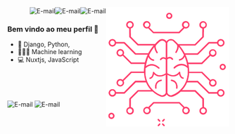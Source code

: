 <img alt="Portfolio" align="right" src="https://raw.githubusercontent.com/Samanosukeh/Samanosukeh/main/img/brain1.png" width="280"/>

<a href="mailto:flauberth_94@hotmail.com">
<img align="right" alt="E-mail" src="https://img.shields.io/badge/-How%20to%20reach%20me-red"/>
</a>

<a href="https://www.linkedin.com/in/samanosuke">
<img align="right" alt="E-mail" src="https://img.shields.io/badge/-Linkedin-blue"/>
</a>


<a href="https://www.samanosuke.com.br">
<img align="right" alt="E-mail" src="https://img.shields.io/badge/-Portfolio-green"/>
</a>


<br/>

### Bem vindo ao meu perfil 🎨

<!--- 🚀 I’m currently working at [Rocketseat](https://rocketseat.com.br/)-->
<!--- 🌐 <a href="https://samanosukeportfolio.netlify.app">Meu Portfólio</a> - ⚠️Em construção⚠️-->
- 🐍 Django, Python, 
-  👨🏻‍💻  Machine learning
- 💻 Nuxtjs, JavaScript

<br/><br/><br/>
<div>
  <img alt="E-mail" src="https://github-readme-stats-codestackr.vercel.app/api?username=Samanosukeh&show_icons=true&hide_border=true&theme=radical"/>
  <img alt="E-mail" src="https://github-readme-stats.vercel.app/api/top-langs/?username=Samanosukeh&hide=TeXt&hide_border=true&layout=compact&theme=radical"/>  
</div>
